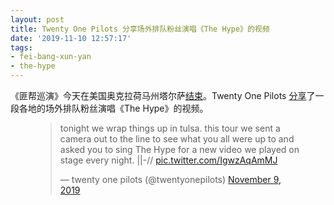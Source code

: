 ```yaml
---
layout: post
title: Twenty One Pilots 分享场外排队粉丝演唱《The Hype》的视频
date: '2019-11-10 12:57:17'
tags:
- fei-bang-xun-yan
- the-hype
---
```


《匪帮巡演》今天在美国奥克拉荷马州塔尔萨[结束](https://metapilots.cn/twenty-one-pilots-de-fei-bang-xun-yan-jin-sheng-xia-zui-hou-yi-chang/)。Twenty One Pilots [分享](https://twitter.com/twentyonepilots/status/1193283417984655360)了一段各地的场外排队粉丝演唱《The Hype》的视频。

<figure class="kg-card kg-embed-card"><blockquote class="twitter-tweet">
<p lang="en" dir="ltr">tonight we wrap things up in tulsa. this tour we sent a camera out to the line to see what you all were up to and asked you to sing The Hype for a new video we played on stage every night. ||-// <a href="https://t.co/IgwzAqAmMJ">pic.twitter.com/IgwzAqAmMJ</a></p>— twenty one pilots (@twentyonepilots) <a href="https://twitter.com/twentyonepilots/status/1193283417984655360?ref_src=twsrc%5Etfw">November 9, 2019</a>
</blockquote>
<script async src="https://platform.twitter.com/widgets.js" charset="utf-8"></script>
</figure>